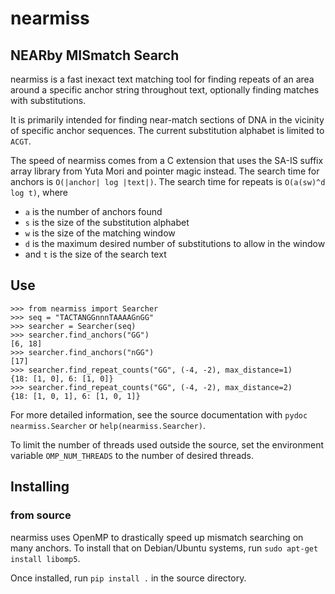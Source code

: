 # nearmiss
## NEARby MISmatch Search

nearmiss is a fast inexact text matching tool for finding repeats of an area
around a specific anchor string throughout text,
optionally finding matches with substitutions.

It is primarily intended for finding near-match sections of DNA in the vicinity
of specific anchor sequences. The current substitution alphabet is limited to
`ACGT`.

The speed of nearmiss comes from a C extension that uses the SA-IS suffix array
library from Yuta Mori and pointer magic instead.
The search time for anchors is `O(|anchor| log |text|)`.
The search time for repeats is `O(a(sw)^d log t)`, where
- `a` is the number of anchors found
- `s` is the size of the substitution alphabet
- `w` is the size of the matching window
- `d` is the maximum desired number of substitutions to allow in the window
- and `t` is the size of the search text

## Use

```
>>> from nearmiss import Searcher
>>> seq = "TACTANGGnnnTAAAAGnGG"
>>> searcher = Searcher(seq)
>>> searcher.find_anchors("GG")
[6, 18]
>>> searcher.find_anchors("nGG")
[17]
>>> searcher.find_repeat_counts("GG", (-4, -2), max_distance=1)
{18: [1, 0], 6: [1, 0]}
>>> searcher.find_repeat_counts("GG", (-4, -2), max_distance=2)
{18: [1, 0, 1], 6: [1, 0, 1]}
```

For more detailed information, see the source documentation with
`pydoc nearmiss.Searcher` or `help(nearmiss.Searcher)`.

To limit the number of threads used outside the source, set the environment
variable `OMP_NUM_THREADS` to the number of desired threads.

## Installing

### from source

nearmiss uses OpenMP to drastically speed up mismatch searching on many anchors.
To install that on Debian/Ubuntu systems, run `sudo apt-get install libomp5`.

Once installed, run
`pip install .` in the source directory.
